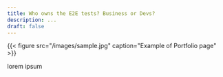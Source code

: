 ```yaml
---
title: Who owns the E2E tests? Business or Devs?
description: ...
draft: false
---
```


{{< figure src="/images/sample.jpg" caption="Example of Portfolio page" >}}

<!--more-->

lorem ipsum

